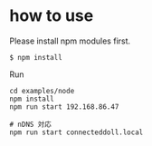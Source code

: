 # how to use

Please install npm modules first.

```
$ npm install
```

Run 
```
cd examples/node
npm install
npm run start 192.168.86.47

# nDNS 対応
npm run start connecteddoll.local
```
